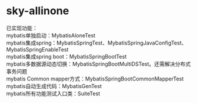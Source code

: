 # sky-allinone
已实现功能： <br>
mybatis单独启动：MybatisAloneTest <br>
mybatis集成spring：MybatisSpringTest、MybatisSpringJavaConfigTest、MybatisSpringEnableTest <br>
mybatis集成spring boot：MybatisSpringBootTest <br>
mybatis多数据源动态切换：MybatisSpringBootMultiDSTest。还需解决分布式事务问题 <br>
mybatis Common mapper方式：MybatisSpringBootCommonMapperTest <br>
mybatis自动生成代码：MybatisGenTest <br>
mybatis所有功能测试入口类：SuiteTest <br>

